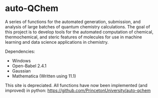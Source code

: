# auto-QChem

A series of functions for the automated generation, submission, and analysis of large batches of quantum chemistry calculations. The goal of this project is to develop tools for the automated computation of chemical, thermochemical, and steric features of molecules for use in machine learning and data science applications in chemistry.

Dependencies:
- Windows
- Open-Babel 2.4.1
- Gaussian
- Mathematica (Written using 11.1)

This site is depreciated. All functions have now been implemented (and improved) in python: https://github.com/PrincetonUniversity/auto-qchem
